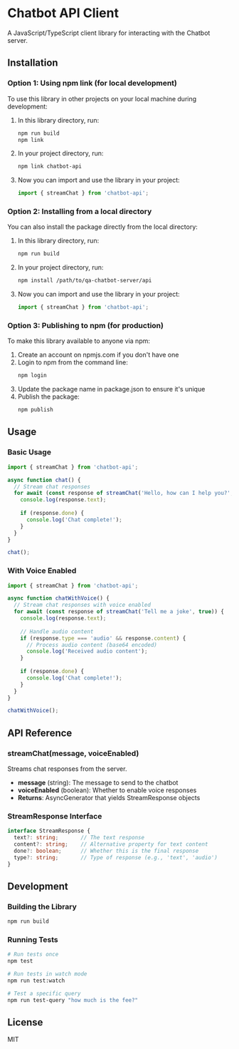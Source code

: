 # Chatbot API Client

A JavaScript/TypeScript client library for interacting with the Chatbot server.

## Installation

### Option 1: Using npm link (for local development)

To use this library in other projects on your local machine during development:

1. In this library directory, run:
   ```bash
   npm run build
   npm link
   ```

2. In your project directory, run:
   ```bash
   npm link chatbot-api
   ```

3. Now you can import and use the library in your project:
   ```javascript
   import { streamChat } from 'chatbot-api';
   ```

### Option 2: Installing from a local directory

You can also install the package directly from the local directory:

1. In this library directory, run:
   ```bash
   npm run build
   ```

2. In your project directory, run:
   ```bash
   npm install /path/to/qa-chatbot-server/api
   ```

3. Now you can import and use the library in your project:
   ```javascript
   import { streamChat } from 'chatbot-api';
   ```

### Option 3: Publishing to npm (for production)

To make this library available to anyone via npm:

1. Create an account on npmjs.com if you don't have one
2. Login to npm from the command line:
   ```bash
   npm login
   ```
3. Update the package name in package.json to ensure it's unique
4. Publish the package:
   ```bash
   npm publish
   ```

## Usage

### Basic Usage

```javascript
import { streamChat } from 'chatbot-api';

async function chat() {
  // Stream chat responses
  for await (const response of streamChat('Hello, how can I help you?', false)) {
    console.log(response.text);
    
    if (response.done) {
      console.log('Chat complete!');
    }
  }
}

chat();
```

### With Voice Enabled

```javascript
import { streamChat } from 'chatbot-api';

async function chatWithVoice() {
  // Stream chat responses with voice enabled
  for await (const response of streamChat('Tell me a joke', true)) {
    console.log(response.text);
    
    // Handle audio content
    if (response.type === 'audio' && response.content) {
      // Process audio content (base64 encoded)
      console.log('Received audio content');
    }
    
    if (response.done) {
      console.log('Chat complete!');
    }
  }
}

chatWithVoice();
```

## API Reference

### streamChat(message, voiceEnabled)

Streams chat responses from the server.

- **message** (string): The message to send to the chatbot
- **voiceEnabled** (boolean): Whether to enable voice responses
- **Returns**: AsyncGenerator that yields StreamResponse objects

### StreamResponse Interface

```typescript
interface StreamResponse {
  text?: string;       // The text response
  content?: string;    // Alternative property for text content
  done?: boolean;      // Whether this is the final response
  type?: string;       // Type of response (e.g., 'text', 'audio')
}
```

## Development

### Building the Library

```bash
npm run build
```

### Running Tests

```bash
# Run tests once
npm test

# Run tests in watch mode
npm run test:watch

# Test a specific query
npm run test-query "how much is the fee?"
```

## License

MIT